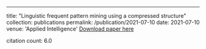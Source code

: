 ---
title: "Linguistic frequent pattern mining using a compressed structure"
collection: publications
permalink: /publication/2021-07-10
date: 2021-07-10
venue: 'Applied Intelligence'
[Download paper here](https://scholar.google.com/citations?view_op=view_citation&hl=en&user=CCckbEUAAAAJ&cstart=20&pagesize=80&citation_for_view=CCckbEUAAAAJ:NhqRSupF_l8C)

citation count: 6.0